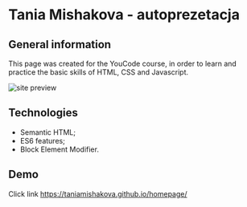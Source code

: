 # Tania Mishakova - autoprezetacja

## General information
This page was created for the YouCode course, in order to learn and practice the basic skills of HTML, CSS and Javascript.

![site preview](https://github.com/taniamishakova/homepage/blob/main/image/Animation.gif)

## Technologies
- Semantic HTML;
- ES6 features;
- Block Element Modifier.

## Demo
Click link https://taniamishakova.github.io/homepage/
